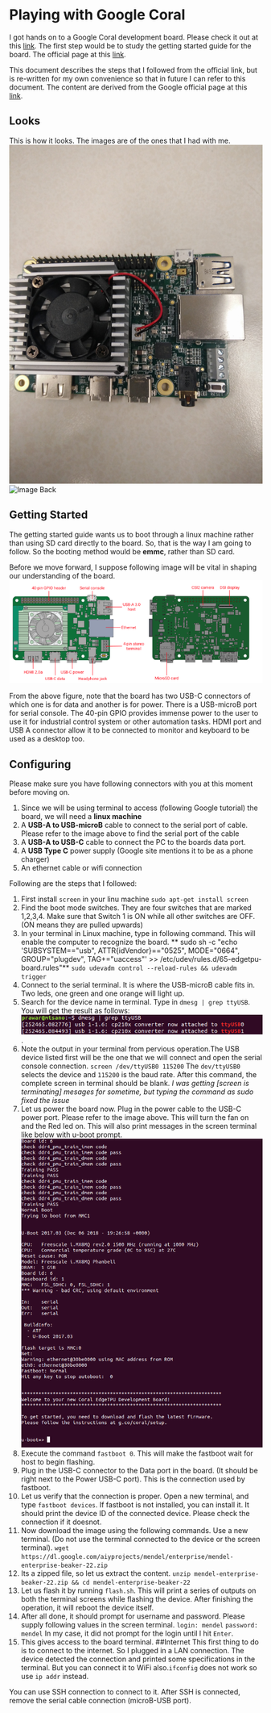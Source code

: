 # Playing with Google Coral

I got hands on to a Google Coral development board. Please check it out at this [link](https://coral.withgoogle.com/products/dev-board/). The first step would be to study the getting started guide for the board. The official page at this [link](https://coral.withgoogle.com/tutorials/devboard/).

This document describes the steps that I followed from the official link, but is re-written for my own convenience so that in future I can refer to this document. The content are derived from the Google official page at this [link](https://coral.withgoogle.com/tutorials/devboard/).

## Looks
This is how it looks. The images are of the ones that I had with me.
![Image Front](frontCoral.png)
![Image Back](backCoral.png)

## Getting Started
The getting started guide wants us to boot through a linux machine rather than using SD card directly to the board. So, that is the way I am going to follow. So the booting method would be **emmc**, rather than SD card. 

Before we move forward, I suppose following image will be vital in shaping our understanding of the board.
![board connections](connectors.png)

From the above figure, note that the board has two USB-C connectors of which one is for data and another is for power. There is a USB-microB port for serial console. The 40-pin GPIO provides immense power to the user to use it for industrial control system or other automation tasks. HDMI port and USB A connector allow it to be connected to monitor and keyboard to be used as a desktop too.

## Configuring
Please make sure you have following connectors with you at this moment before moving on.
1. Since we will be using terminal to access (following Google tutorial) the board, we will need a **linux machine**
2. A **USB-A to USB-microB** cable to connect to the serial port of cable. Please refer to the image above to find  the serial port of the cable
3. A **USB-A to USB-C** cable to connect the PC to the boards data port.
4. A **USB Type C** power supply (Google site mentions it to be as a phone charger)
5. An ethernet cable or wifi connection

Following are the steps that I followed:
1. First install `screen` in your linu machine
`sudo apt-get install screen`
2. Find the boot mode switches. They are four switches that are marked 1,2,3,4. Make sure that Switch 1 is ON while all other switches are OFF. (ON means they are pulled upwards)
3. In your terminal in Linux machine, type in following command. This will enable the computer to recognize the board.
** sudo sh -c "echo 'SUBSYSTEM==\"usb\", ATTR{idVendor}==\"0525\", MODE=\"0664\", \
GROUP=\"plugdev\", TAG+=\"uaccess\"' >> /etc/udev/rules.d/65-edgetpu-board.rules"**
`sudo udevadm control --reload-rules && udevadm trigger`
4. Connect to the serial terminal. It is where the USB-microB cable fits in. Two leds, one green and one orange will light up.
5. Search for the device name in terminal. Type in `dmesg | grep ttyUSB`. You will get the result as follows:
![finding usb](usbFinding.png).
6. Note the output in your terminal from pervious operation.The USB device listed first will be the one that we will connect and open the serial console connection.
`screen /dev/ttyUSB0 115200` The `dev/ttyUSB0` selects the device and `115200` is the baud rate. After this command, the complete screen in terminal should be blank.
*I was getting [screen is terminating] mesages for sometime, but typing the command as sudo fixed the issue*
7. Let us power the board now. Plug in the power cable to the USB-C power port. Please refer to the image above. This will turn the fan on and  the Red led on. This will also print messages in the screen  terminal like below with u-boot prompt.
![](message1.png)
8. Execute the command `fastboot 0`. This will make the fastboot wait for host to begin flashing.
9. Plug in the USB-C connector to the Data port in the board. (It should be right next to the Power USB-C port). This is the connection used by fastboot. 
10. Let us verify that the connection is proper. Open a new terminal, and type `fastboot devices`. If fastboot is not installed, you can install it. It should print the device ID of the connected device. Please check the connection if it doesnot.
11. Now download the image using the following commands. Use a new terminal. (Do not use the terminal connected to the device or the screen terminal).
`wget https://dl.google.com/aiyprojects/mendel/enterprise/mendel-enterprise-beaker-22.zip`
12. Its a zipped file, so let us extract the content.
`unzip mendel-enterprise-beaker-22.zip && cd mendel-enterprise-beaker-22`
13. Let us flash it by running `flash.sh`. This will print a series of outputs on both the terminal screens while flashing the device. After finishing the operation, it will reboot the device itself.
14. After all done, it should prompt for username and password. Please supply following values in the screen terminal.
`login: mendel`
`password: mendel`
In my case, it did not prompt for the login  until I hit `Enter`.
15. This gives access to the board terminal.
##Internet
This first thing to do is to connect to the internet. So I plugged in a LAN connection. The device detected the connection and printed some specifications in the terminal. But you can connect it to WiFi also.`ifconfig` does not work so use `ip addr` instead.

You can use SSH connection to connect to it. After SSH is connected, remove the serial cable connection (microB-USB port).






